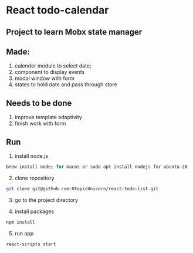 # React todo-calendar

## Project to learn Mobx state manager

## Made:
1. calender module to select date;
2. component to display events
3. modal window with form
4. states to hold date and pass through store


## Needs to be done
1. improve template adaptivity
2. finish work with form 

## Run

1. install node.js

```bash
brew install node; for macos or sudo apt install nodejs for ubuntu 20
```

2. clone repository

```bash
git clone git@github.com:UtopicUnicorn/react-todo-list.git
```

3. go to the project directory

4. install packages

```bash
npm install
```

5. run app

```bash
react-scripts start
```

